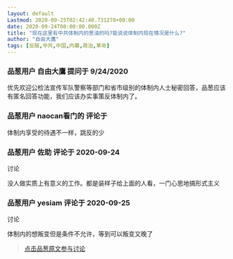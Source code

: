 ```yaml
---
layout: default
Lastmod: 2020-09-25T02:42:40.731278+00:00
date: 2020-09-24T00:00:00.000Z
title: "现在这里有中共体制内的葱油的吗?能说说体制内现在情况是什么?"
author: "自由大鷹"
tags: [反贼,中共,中国,内幕,政治,革命]
---
```



### 品葱用户 **自由大鷹** 提问于 9/24/2020
    
优先欢迎公检法宣传军队警察等部门和省市级别的体制内人士秘密回答，品葱应该有匿名回答功能，我们应该办实事策反体制内了。
    
                

### 品葱用户 **naocan看门的** 评论于 
        
体制内享受的待遇不一样，跳反的少
        
                

### 品葱用户 **佐助** 评论于 2020-09-24
讨论

        
没人做实质上有意义的工作。都是装样子给上面的人看，一门心思地搞形式主义
        
                

### 品葱用户 **yesiam** 评论于 2020-09-25
讨论

        
体制内的想叛变但是条件不允许，等到可以叛变又晚了
        
                





> [点击品葱原文参与讨论](https://pincong.rocks/question/31420)


